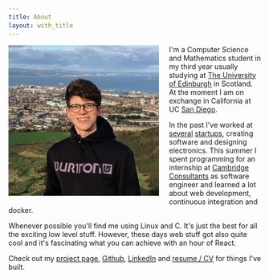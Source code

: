 ```yaml
---
title: About
layout: with_title
---
```


<img src="/res/simon_kaufmann_small.jpg" style="max-width: 100%; margin-right: 20px; margin-bottom: 20px; float: left; cursor: pointer" onclick="onClick(this, '/res/simon_kaufmann.jpg')"/>

I'm a Computer Science and Mathematics student in my third year usually studying
at [The University of Edinburgh](https://www.ed.ac.uk/informatics) in Scotland. At the moment I am on exchange in California
at UC [San Diego](https://ucsd.edu/).

In the past I've worked at [several](https://www.aceso.no/) [startups](http://www.list-engineering.at/), creating software and designing electronics. This summer I spent programming for an internship at [Cambridge Consultants](https://www.cambridgeconsultants.com/home)
as software engineer and learned a lot about web development, continuous integration and docker.

Whenever possible you'll find me using Linux and C. It's just the best for all
the exciting low level stuff. However, these days web stuff got also quite cool
and it's fascinating what you can achieve with an hour of React.

Check out my [project page](/projects), [Github](https://github.com/simonkaufmann), [LinkedIn](https://linkedin.com/in/kaufmann-simon) and [resume / CV](/resume.pdf) for things I've built.

